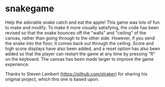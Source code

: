 # snakegame
Help the adorable snake catch and eat the apple! This game was lots of fun to make and modify. To make it more visually satisfying, the code has been revised so that the snake bounces off the "walls" and "ceiling" of the canvas, rather than going through to the other side. However, if you send the snake into the floor, it comes back out through the ceiling. Score and high score displays have also been added, and a reset option has also been added so that the player can restart the game at any time by pressing "R" on the keyboard. The canvas has been made larger to improve the game experience.

Thanks to Steven Lambert (https://github.com/straker) for sharing his original project, which this one is based upon.
